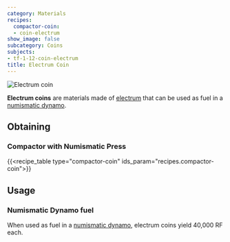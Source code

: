 ```yaml
---
category: Materials
recipes:
  compactor-coin:
  - coin-electrum
show_image: false
subcategory: Coins
subjects:
- tf-1-12-coin-electrum
title: Electrum Coin
---
```


![Electrum coin](/images/docs/1.12/thermal-foundation/coin-electrum.png)


**Electrum coins** are materials made of [electrum](../electrum-ingot/) that
can be used as fuel in a [numismatic dynamo](../../thermal-expansion/numismatic-dynamo/).


Obtaining
---------

### Compactor with Numismatic Press
{{<recipe_table type="compactor-coin" ids_param="recipes.compactor-coin">}}


Usage
-----

### Numismatic Dynamo fuel
When used as fuel in a [numismatic dynamo](../../thermal-expansion/numismatic-dynamo/), electrum
coins yield 40,000 RF each.
